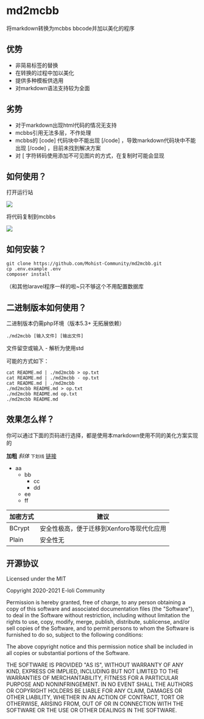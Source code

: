 # md2mcbb

将markdown转换为mcbbs bbcode并加以美化的程序

## 优势

- 非简易标签的替换
- 在转换的过程中加以美化
- 提供多种模板供选用
- 对markdown语法支持较为全面

## 劣势

- 对于markdown出现html代码的情况无支持
- mcbbs引用无法多层，不作处理
- mcbbs的 [code] 代码块中不能出现 [/code] ，导致markdown代码块中不能出现 [/code] ，目前未找到解决方案
- 对 [ 字符转码使用添加不可见图片的方式，在复制时可能会显现

## 如何使用？

打开运行站

![](https://s1.ax1x.com/2020/08/28/dTm9sO.md.png)

将代码复制到mcbbs

![](https://s1.ax1x.com/2020/08/28/dTnP10.md.png)

## 如何安装？

````shell script
git clone https://github.com/Mohist-Community/md2mcbb.git
cp .env.example .env
composer install
````

（和其他laravel程序一样的啦~只不够这个不用配置数据库

## 二进制版本如何使用？

二进制版本仍需php环境（版本5.3+ 无拓展依赖）
````shell script
./md2mcbb [输入文件] [输出文件]
````

文件留空或输入 - 解析为使用std

可能的方式如下：

````shell script
cat README.md | ./md2mcbb > op.txt
cat README.md | ./md2mcbb - op.txt
cat README.md | ./md2mcbb
./md2mcbb README.md > op.txt
./md2mcbb README.md op.txt
./md2mcbb README.md
````

## 效果怎么样？

你可以通过下面的页码进行选择，都是使用本markdown使用不同的美化方案实现的

**加粗** *斜体* `下划线` [链接](https://www.mcbbs.net)

- aa
  - bb
    - cc
    - dd
  - ee
  - ff

| 加密方式   |                                             建议 |
| ---------- | ----------------------------------------------- |
| BCrypt     |        安全性极高，便于迁移到Xenforo等现代化应用 |
| Plain      |                                         安全性无 |

## 开源协议

Licensed under the MIT

Copyright 2020-2021 E-loli Community

Permission is hereby granted, free of charge, to any person obtaining a copy of this software and associated documentation files (the "Software"), to deal in the Software without restriction, including without limitation the rights to use, copy, modify, merge, publish, distribute, sublicense, and/or sell copies of the Software, and to permit persons to whom the Software is furnished to do so, subject to the following conditions:

The above copyright notice and this permission notice shall be included in all copies or substantial portions of the Software.

THE SOFTWARE IS PROVIDED "AS IS", WITHOUT WARRANTY OF ANY KIND, EXPRESS OR IMPLIED, INCLUDING BUT NOT LIMITED TO THE WARRANTIES OF MERCHANTABILITY, FITNESS FOR A PARTICULAR PURPOSE AND NONINFRINGEMENT. IN NO EVENT SHALL THE AUTHORS OR COPYRIGHT HOLDERS BE LIABLE FOR ANY CLAIM, DAMAGES OR OTHER LIABILITY, WHETHER IN AN ACTION OF CONTRACT, TORT OR OTHERWISE, ARISING FROM, OUT OF OR IN CONNECTION WITH THE SOFTWARE OR THE USE OR OTHER DEALINGS IN THE SOFTWARE.
